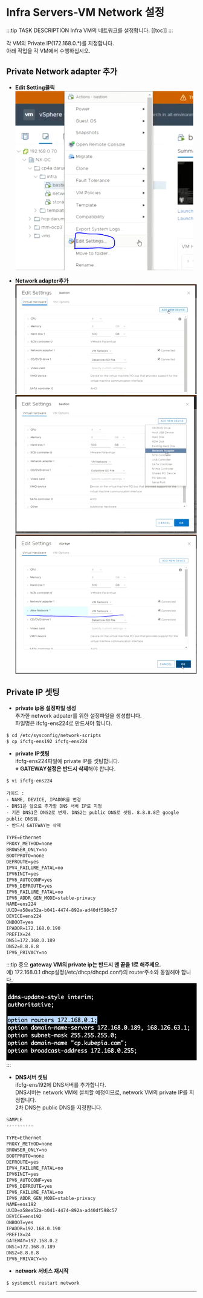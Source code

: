 # Infra Servers-VM Network 설정

:::tip TASK DESCRIPTION
Infra VM의 네트워크를 설정합니다.
[[toc]] 
:::

각 VM의 Private IP(172.168.0.*)를 지정합니다.   
아래 작업을 각 VM에서 수행하십시오.  

## Private Network adapter 추가
- **Edit Setting클릭**  
![](./img/infra03-01.png)

- **Network adapter추가**  
![](./img/infra03-02.png)
![](./img/infra03-03.png)
![](./img/infra03-04.png)

## Private IP 셋팅
- **private ip용 설정파일 생성**  
추가한 network adpater를 위한 설정파일을 생성합니다.  
파일명은 ifcfg-ens224로 만드셔야 합니다.    
```
$ cd /etc/sysconfig/network-scripts
$ cp ifcfg-ens192 ifcfg-ens224
```

- **private IP셋팅**  
ifcfg-ens224파일에 private IP를 셋팅합니다.  
※ **GATEWAY설정은 반드시 삭제**해야 합니다. 
```
$ vi ifcfg-ens224

가이드 :
- NAME, DEVICE, IPADDR를 변경
- DNS1은 앞으로 추가할 DNS 서버 IP로 지정
- 기존 DNS1은 DNS2로 변제. DNS2는 public DNS로 셋팅. 8.8.8.8은 google public DNS임.
- 반드시 GATEWAY는 삭제  

TYPE=Ethernet
PROXY_METHOD=none
BROWSER_ONLY=no
BOOTPROTO=none
DEFROUTE=yes
IPV4_FAILURE_FATAL=no
IPV6INIT=yes
IPV6_AUTOCONF=yes
IPV6_DEFROUTE=yes
IPV6_FAILURE_FATAL=no
IPV6_ADDR_GEN_MODE=stable-privacy
NAME=ens224
UUID=a58ea52a-b041-4474-892a-ad40df598c57
DEVICE=ens224
ONBOOT=yes
IPADDR=172.168.0.190
PREFIX=24
DNS1=172.168.0.189
DNS2=8.8.8.8
IPV6_PRIVACY=no
```

:::tip 중요
**gateway VM의 private ip는 반드시 맨 끝을 1로 해주세요.**  
예) 172.168.0.1
dhcp설정(/etc/dhcp/dhcpd.conf)의 router주소와 동일해야 합니다.  
![](./img/2020-05-28-20-17-25.png)
:::

- **DNS서버 셋팅**  
ifcfg-ens192에 DNS서버를 추가합니다.   
DNS서버는 network VM에 설치할 예정이므로, network VM의 private IP를 지정합니다.  
2차 DNS는 public DNS를 지정합니다. 

```
SAMPLE 
----------

TYPE=Ethernet
PROXY_METHOD=none
BROWSER_ONLY=no
BOOTPROTO=none
DEFROUTE=yes
IPV4_FAILURE_FATAL=no
IPV6INIT=yes
IPV6_AUTOCONF=yes
IPV6_DEFROUTE=yes
IPV6_FAILURE_FATAL=no
IPV6_ADDR_GEN_MODE=stable-privacy
NAME=ens192
UUID=a58ea52a-b041-4474-892a-ad40df598c57
DEVICE=ens192
ONBOOT=yes
IPADDR=192.168.0.190
PREFIX=24
GATEWAY=192.168.0.2
DNS1=172.168.0.189
DNS2=8.8.8.8
IPV6_PRIVACY=no
```

- **network 서비스 재시작**  
```
$ systemctl restart network
```

---
<disqus/>







